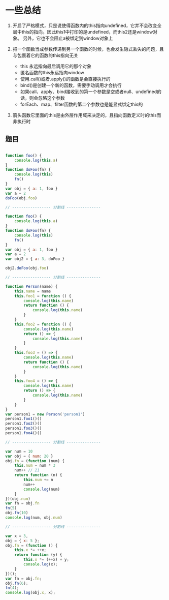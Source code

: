 # 一些总结

1. 开启了严格模式，只是说使得函数内的this指向undefined，它并不会改变全局中this的指向。因此this1中打印的是undefined，而this2还是window对象。
另外，它也不会阻止a被绑定到window对象上
2. 把一个函数当成参数传递到另一个函数的时候，也会发生隐式丢失的问题，且与包裹着它的函数的this指向无关

    - this 永远指向最后调用它的那个对象
    - 匿名函数的this永远指向window
    - 使用.call()或者.apply()的函数是会直接执行的
    - bind()是创建一个新的函数，需要手动调用才会执行
    - 如果call、apply、bind接收到的第一个参数是空或者null、undefined的话，则会忽略这个参数
    - forEach、map、filter函数的第二个参数也是能显式绑定this的

3. 箭头函数它里面的this是由外层作用域来决定的，且指向函数定义时的this而非执行时

## 题目

```js

function foo() {
    console.log(this.a)
}
function doFoo(fn) {
    console.log(this)
    fn()
}
var obj = { a: 1, foo }
var a = 2
doFoo(obj.foo)

// ----------------- 分割线 ---------------

function foo() {
    console.log(this.a)
}
function doFoo(fn) {
    console.log(this)
    fn()
}
var obj = { a: 1, foo }
var a = 2
var obj2 = { a: 3, doFoo }

obj2.doFoo(obj.foo)

// ----------------- 分割线 ---------------

function Person(name) {
    this.name = name
    this.foo1 = function () {
        console.log(this.name)
        return function () {
            console.log(this.name)
        }
    }
    this.foo2 = function () {
        console.log(this.name)
        return () => {
            console.log(this.name)
        }
    }
    this.foo3 = () => {
        console.log(this.name)
        return function () {
            console.log(this.name)
        }
    }
    this.foo4 = () => {
        console.log(this.name)
        return () => {
            console.log(this.name)
        }
    }
}
var person1 = new Person('person1')
person1.foo1()()
person1.foo2()()
person1.foo3()()
person1.foo4()()

// ----------------- 分割线 ---------------

var num = 10
var obj = { num: 20 }
obj.fn = (function (num) {
    this.num = num * 3
    num++ // 21
    return function (n) {
        this.num += n
        num++
        console.log(num)
    }
})(obj.num)
var fn = obj.fn
fn(5)
obj.fn(10)
console.log(num, obj.num)

// ----------------- 分割线 ---------------

var x = 3,
obj = { x: 5 };
obj.fn = (function () {
    this.x *= ++x;
    return function (y) {
        this.x *= (++x) + y;
        console.log(x);
    }
})();
var fn = obj.fn;
obj.fn(6);
fn(4);
console.log(obj.x, x);

```
